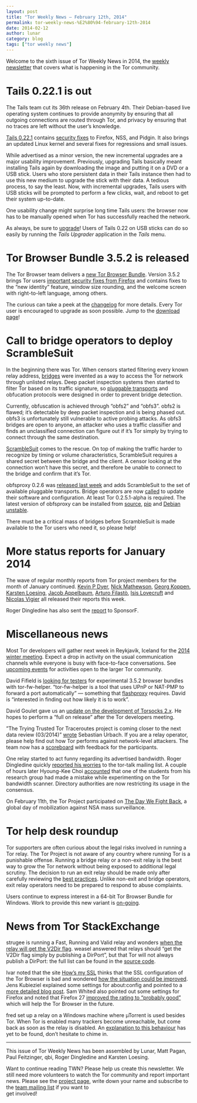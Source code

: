```yaml
---
layout: post
title: "Tor Weekly News — February 12th, 2014"
permalink: tor-weekly-news-%E2%80%94-february-12th-2014
date: 2014-02-12
author: lunar
category: blog
tags: ["tor weekly news"]
---
```


Welcome to the sixth issue of Tor Weekly News in 2014, the [weekly newsletter](https://lists.torproject.org/cgi-bin/mailman/listinfo/tor-news) that covers what is happening in the Tor community.

# Tails 0.22.1 is out

The Tails team cut its 36th release on February 4th. Their Debian-based live operating system continues to provide anonymity by ensuring that all outgoing connections are routed through Tor, and privacy by ensuring that no traces are left without the user’s knowledge.

[Tails 0.22.1](https://tails.boum.org/news/version_0.22.1/) contains [security fixes](https://tails.boum.org/security/Numerous_security_holes_in_0.22/) to Firefox, NSS, and Pidgin. It also brings an updated Linux kernel and several fixes for regressions and small issues.

While advertised as a minor version, the new incremental upgrades are a major usability improvement. Previously, upgrading Tails basically meant installing Tails again by downloading the image and putting it on a DVD or a USB stick. Users who store persistent data in their Tails instance then had to use this new medium to upgrade the stick with their data. A tedious process, to say the least. Now, with incremental upgrades, Tails users with USB sticks will be prompted to perform a few clicks, wait, and reboot to get their system up-to-date.

One usability change might surprise long time Tails users: the browser now has to be manually opened when Tor has successfully reached the network.

As always, be sure to [upgrade](https://tails.boum.org/doc/first_steps/upgrade/)! Users of Tails 0.22 on USB sticks can do so easily by running the _Tails Upgrader_ application in the _Tails_ menu.

# Tor Browser Bundle 3.5.2 is released

The Tor Browser team delivers a [new Tor Browser Bundle](https://blog.torproject.org/blog/tor-browser-352-released). Version 3.5.2 brings Tor users [important security fixes from Firefox](https://www.mozilla.org/security/known-vulnerabilities/firefoxESR.html#firefox24.3) and contains fixes to the “new identity” feature, window size rounding, and the welcome screen with right-to-left language, among others.

The curious can take a peek at the [changelog](https://gitweb.torproject.org/builders/tor-browser-bundle.git/blob/a1bab4013e:/Bundle-Data/Docs/ChangeLog.txt) for more details. Every Tor user is encouraged to upgrade as soon possible. Jump to the [download page](https://www.torproject.org/download/download-easy.html)!

# Call to bridge operators to deploy ScrambleSuit

In the beginning there was Tor. When censors started filtering every known relay address, [bridges](https://gitweb.torproject.org/torspec.git/blob_plain/HEAD:/proposals/125-bridges.txt) were invented as a way to access the Tor network through unlisted relays. Deep packet inspection systems then started to filter Tor based on its traffic signature, so [pluggable transports](https://gitweb.torproject.org/torspec.git/blob_plain/HEAD:/pt-spec.txt) and obfucation protocols were designed in order to prevent bridge detection.

Currently, obfuscation is achieved through “obfs2” and “obfs3”. obfs2 is flawed; it’s detectable by deep packet inspection and is being phased out. obfs3 is unfortunately still vulnerable to active probing attacks. As obfs3 bridges are open to anyone, an attacker who uses a traffic classifier and finds an unclassified connection can figure out if it’s Tor simply by trying to connect through the same destination.

[ScrambleSuit](http://www.cs.kau.se/philwint/scramblesuit/) comes to the rescue. On top of making the traffic harder to recognize by timing or volume characteristics, ScrambleSuit requires a shared secret between the bridge and the client. A censor looking at the connection won’t have this secret, and therefore be unable to connect to the bridge and confirm that it’s Tor.

obfsproxy 0.2.6 was [released last week](https://gitweb.torproject.org/pluggable-transports/obfsproxy.git/commit/a3b43d475c4172) and adds ScrambleSuit to the set of available pluggable transports. Bridge operators are now [called](https://lists.torproject.org/pipermail/tor-relays/2014-February/003886.html) to update their software and configuration. At least Tor 0.2.5.1-alpha is required. The latest version of obfsproxy can be installed from [source](https://gitweb.torproject.org/pluggable-transports/obfsproxy.git), [pip](https://pypi.python.org/pypi/obfsproxy) and [Debian unstable](https://lists.torproject.org/pipermail/tor-relays/2014-February/003894.html).

There must be a critical mass of bridges before ScrambleSuit is made available to the Tor users who need it, so please help!

# More status reports for January 2014

The wave of regular monthly reports from Tor project members for the month of January continued. [Kevin P Dyer](https://lists.torproject.org/pipermail/tor-reports/2014-February/000446.html), [Nick Mathewson](https://lists.torproject.org/pipermail/tor-reports/2014-February/000447.html), [Georg Koppen](https://lists.torproject.org/pipermail/tor-reports/2014-February/000448.html), [Karsten Loesing](https://lists.torproject.org/pipermail/tor-reports/2014-February/000449.html), [Jacob Appelbaum](https://lists.torproject.org/pipermail/tor-reports/2014-February/000450.html), [Arturo Filastò](https://lists.torproject.org/pipermail/tor-reports/2014-February/000451.html), [Isis Lovecruft](https://lists.torproject.org/pipermail/tor-reports/2014-February/000452.html) and [Nicolas Vigier](https://lists.torproject.org/pipermail/tor-reports/2014-February/000453.html) all released their reports this week.

Roger Dingledine has also sent the [report](https://lists.torproject.org/pipermail/tor-reports/2014-February/000454.html) to SponsorF.

# Miscellaneous news

Most Tor developers will gather next week in Reykjavík, Iceland for the [2014 winter meeting](https://trac.torproject.org/projects/tor/wiki/org/meetings/2014WinterDevMeeting). Expect a drop in activity on the usual communication channels while everyone is busy with face-to-face conversations. See [upcoming events](https://blog.torproject.org/events/tors-winter-2014-developers-meeting-reykjavik-iceland) for activities open to the larger Tor community.

David Fifield is [looking for testers](https://lists.torproject.org/pipermail/tor-qa/2014-February/000324.html) for experimental 3.5.2 browser bundles with tor-fw-helper. “tor-fw-helper is a tool that uses UPnP or NAT-PMP to forward a port automatically” — something that [flashproxy](https://crypto.stanford.edu/flashproxy/) requires. David is “interested in finding out how likely it is to work”.

David Goulet gave us an [update on the development of Torsocks 2.x](https://lists.torproject.org/pipermail/tor-dev/2014-February/006172.html). He hopes to perform a “full on release” after the Tor developers meeting.

”The Trying Trusted Tor Traceroutes project is coming closer to the next data review (03/2014)” [wrote](https://lists.torproject.org/pipermail/tor-relays/2014-February/003865.html) Sebastian Urbach. If you are a relay operator, please help find out how Tor performs against network-level attackers. The team now has a [scoreboard](http://datarepo.cs.illinois.edu/relay_scoreboard.html) with feedback for the participants.

One relay started to act funny regarding its advertised bandwidth. Roger Dingledine quickly [reported his worries](https://lists.torproject.org/pipermail/tor-talk/2014-February/032094.html) to the tor-talk mailing list. A couple of hours later Hyoung-Kee Choi [accounted](https://lists.torproject.org/pipermail/tor-talk/2014-February/032096.html) that one of the students from his research group had made a mistake while experimenting on the Tor bandwidth scanner. Directory authorities are now restricting its usage in the consensus.

On February 11th, the Tor Project participated on [The Day We Fight Back](https://thedaywefightback.org/), a global day of mobilization against NSA mass surveillance.

# Tor help desk roundup

Tor supporters are often curious about the legal risks involved in running a Tor relay. The Tor Project is not aware of any country where running Tor is a punishable offense. Running a bridge relay or a non-exit relay is the best way to grow the Tor network without being exposed to additional legal scrutiny. The decision to run an exit relay should be made only after carefully reviewing the [best practices](https://blog.torproject.org/running-exit-node). Unlike non-exit and bridge operators, exit relay operators need to be prepared to respond to abuse complaints.

Users continue to express interest in a 64-bit Tor Browser Bundle for Windows. Work to provide this new variant is [on-going](https://bugs.torproject.org/10026).

# News from Tor StackExchange

strugee is running a Fast, Running and Valid relay and wonders [when the relay will get the V2Dir flag](https://tor.stackexchange.com/q/1485/88). weasel answered that relays should “get the V2Dir flag simply by publishing a DirPort”, but that Tor will not always publish a DirPort: the full list can be found in the [source code](https://gitweb.torproject.org/tor.git/blob/tor-0.2.4.20:/src/or/router.c#l1018).

Ivar noted that the site [How’s my SSL](https://www.howsmyssl.com/) thinks that the SSL configuration of the Tor Browser is bad and wondered [how the situation could be improved](https://tor.stackexchange.com/q/1455/88). Jens Kubieziel explained some settings for about:config and pointed to a [more detailed blog post](http://kubieziel.de/blog/archives/1564-Using-SSL-securely-in-your-browser.html). Sam Whited also pointed out some settings for Firefox and noted that Firefox 27 [improved the rating to “probably good”](https://blog.samwhited.com/2014/01/fixing-tls-in-firefox/) which will help the Tor Browser in the future.

fred set up a relay on a Windows machine where µTorrent is used besides Tor. When Tor is enabled many trackers become unreachable, but come back as soon as the relay is disabled. An [explanation to this behaviour](https://tor.stackexchange.com/q/1243/88) has yet to be found, don’t hesitate to chime in.

* * *

This issue of Tor Weekly News has been assembled by Lunar, Matt Pagan, Paul Feitzinger, qbi, Roger Dingledine and Karsten Loesing.

Want to continue reading TWN? Please help us create this newsletter. We still need more volunteers to watch the Tor community and report important news. Please see the [project page](https://trac.torproject.org/projects/tor/wiki/TorWeeklyNews), write down your name and subscribe to the [team mailing list](https://lists.torproject.org/cgi-bin/mailman/listinfo/news-team) if you want to  
get involved!

